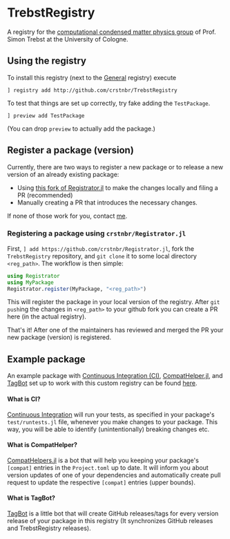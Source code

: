 # TrebstRegistry

A registry for the [computational condensed matter physics group](http://www.thp.uni-koeln.de/trebst/index.shtml) of Prof. Simon Trebst at the University of Cologne.

## Using the registry
To install this registry (next to the [General](https://github.com/JuliaRegistries/General) registry) execute
```
] registry add http://github.com/crstnbr/TrebstRegistry
```

To test that things are set up correctly, try fake adding the `TestPackage`.
```
] preview add TestPackage
```
(You can drop `preview` to actually add the package.)

## Register a package (version)
Currently, there are two ways to register a new package or to release a new version of an already existing package:

* Using [this fork of Registrator.jl](http://github.com/crstnbr/Registrator.jl) to make the changes locally and filing a PR (recommended)
* Manually creating a PR that introduces the necessary changes.

If none of those work for you, contact [me](http://github.com/crstnbr).

### Registering a package using `crstnbr/Registrator.jl`

First, `] add https://github.com/crstnbr/Registrator.jl`, fork the `TrebstRegistry` repository, and `git clone` it to some local directory `<reg_path>`. The workflow is then simple:

```julia
using Registrator
using MyPackage
Registrator.register(MyPackage, "<reg_path>")
```

This will register the package in your local version of the registry. After `git push`ing the changes in `<reg_path>` to your github fork you can create a PR here (in the actual registry).

That's it! After one of the maintainers has reviewed and merged the PR your new package (version) is registered.

## Example package

An example package with [Continuous Integration (CI)](https://github.com/crstnbr/TestPackage2.jl/tree/master/.github/workflows/CI.yaml), [CompatHelper.jl](https://github.com/crstnbr/TestPackage2.jl/tree/master/.github/workflows/CompatHelper.yml), and [TagBot](https://github.com/crstnbr/TestPackage2.jl/tree/master/.github/workflows/TagBot.yml) set up to work with this custom registry can be found [here](http://github.com/crstnbr/TestPackage2.jl).

#### What is CI?

[Continuous Integration](https://en.wikipedia.org/wiki/Continuous_integration) will run your tests, as specified in your package's `test/runtests.jl` file, whenever you make changes to your package. This way, you will be able to identify (unintentionally) breaking changes etc.

#### What is CompatHelper?

[CompatHelpers.jl](https://github.com/bcbi/CompatHelper.jl) is a bot that will help you keeping your package's `[compat]` entries in the `Project.toml` up to date. It will inform you about version updates of one of your dependencies and automatically create pull request to update the respective `[compat]` entries (upper bounds).

#### What is TagBot?

[TagBot](https://github.com/JuliaRegistries/TagBot) is a little bot that will create GitHub releases/tags for every version release of your package in this registry (It synchronizes GitHub releases and TrebstRegistry releases).
